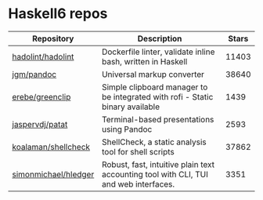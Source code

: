 # Haskell6 repos

| Repository                                                      | Description                                                                          | Stars |
| --------------------------------------------------------------- | ------------------------------------------------------------------------------------ | ----- |
| [hadolint/hadolint](https://github.com/hadolint/hadolint)       | Dockerfile linter, validate inline bash, written in Haskell                          | 11403 |
| [jgm/pandoc](https://github.com/jgm/pandoc)                     | Universal markup converter                                                           | 38640 |
| [erebe/greenclip](https://github.com/erebe/greenclip)           | Simple clipboard manager to be integrated with rofi - Static binary available        | 1439  |
| [jaspervdj/patat](https://github.com/jaspervdj/patat)           | Terminal-based presentations using Pandoc                                            | 2593  |
| [koalaman/shellcheck](https://github.com/koalaman/shellcheck)   | ShellCheck, a static analysis tool for shell scripts                                 | 37862 |
| [simonmichael/hledger](https://github.com/simonmichael/hledger) | Robust, fast, intuitive plain text accounting tool with CLI, TUI and web interfaces. | 3351  |
